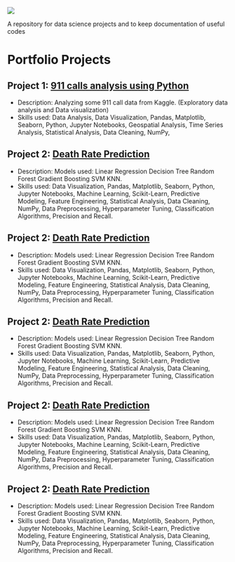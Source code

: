![](https://github.com/AdityaDabrase/Data-Science-Projects/blob/main/DS.png) 

A repository for data science projects and to keep documentation of useful codes

# Portfolio Projects
## Project 1: [911 calls analysis using Python ](https://github.com/AdityaDabrase/Data-Science-Projects/blob/main/DS-ML/911%20calls%20analysis/911calls.ipynb)
- Description: Analyzing some 911 call data from Kaggle. (Exploratory data analysis and Data visualization)
- Skills used: Data Analysis, Data Visualization, Pandas, Matplotlib, Seaborn, Python, Jupyter Notebooks, Geospatial Analysis, Time Series Analysis, Statistical Analysis, Data Cleaning, NumPy,
  

## Project 2: [Death Rate Prediction](https://github.com/AdityaDabrase/Data-Science-Projects/blob/main/DS-ML/Cancer_DeathRatePrediction.ipynb)
-  Description: Models used: Linear Regression Decision Tree Random Forest Gradient Boosting SVM KNN.
- Skills used:  Data Visualization, Pandas, Matplotlib, Seaborn, Python, Jupyter Notebooks, Machine Learning, Scikit-Learn, Predictive Modeling, Feature Engineering, Statistical Analysis, Data Cleaning, NumPy, Data Preprocessing, Hyperparameter Tuning, Classification Algorithms, Precision and Recall.

## Project 2: [Death Rate Prediction](https://github.com/AdityaDabrase/Data-Science-Projects/blob/main/DS-ML/Cancer_DeathRatePrediction.ipynb)
-  Description: Models used: Linear Regression Decision Tree Random Forest Gradient Boosting SVM KNN.
- Skills used:  Data Visualization, Pandas, Matplotlib, Seaborn, Python, Jupyter Notebooks, Machine Learning, Scikit-Learn, Predictive Modeling, Feature Engineering, Statistical Analysis, Data Cleaning, NumPy, Data Preprocessing, Hyperparameter Tuning, Classification Algorithms, Precision and Recall.

## Project 2: [Death Rate Prediction](https://github.com/AdityaDabrase/Data-Science-Projects/blob/main/DS-ML/Cancer_DeathRatePrediction.ipynb)
-  Description: Models used: Linear Regression Decision Tree Random Forest Gradient Boosting SVM KNN.
- Skills used:  Data Visualization, Pandas, Matplotlib, Seaborn, Python, Jupyter Notebooks, Machine Learning, Scikit-Learn, Predictive Modeling, Feature Engineering, Statistical Analysis, Data Cleaning, NumPy, Data Preprocessing, Hyperparameter Tuning, Classification Algorithms, Precision and Recall.

## Project 2: [Death Rate Prediction](https://github.com/AdityaDabrase/Data-Science-Projects/blob/main/DS-ML/Cancer_DeathRatePrediction.ipynb)
-  Description: Models used: Linear Regression Decision Tree Random Forest Gradient Boosting SVM KNN.
- Skills used:  Data Visualization, Pandas, Matplotlib, Seaborn, Python, Jupyter Notebooks, Machine Learning, Scikit-Learn, Predictive Modeling, Feature Engineering, Statistical Analysis, Data Cleaning, NumPy, Data Preprocessing, Hyperparameter Tuning, Classification Algorithms, Precision and Recall.

## Project 2: [Death Rate Prediction](https://github.com/AdityaDabrase/Data-Science-Projects/blob/main/DS-ML/Cancer_DeathRatePrediction.ipynb)
-  Description: Models used: Linear Regression Decision Tree Random Forest Gradient Boosting SVM KNN.
- Skills used:  Data Visualization, Pandas, Matplotlib, Seaborn, Python, Jupyter Notebooks, Machine Learning, Scikit-Learn, Predictive Modeling, Feature Engineering, Statistical Analysis, Data Cleaning, NumPy, Data Preprocessing, Hyperparameter Tuning, Classification Algorithms, Precision and Recall.
